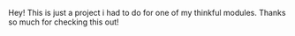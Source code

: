 Hey!
This is just a project i had to do for one of my thinkful modules. Thanks so much for checking this out!